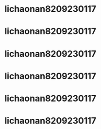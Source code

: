 # lichaonan8209230117
# lichaonan8209230117
# lichaonan8209230117
# lichaonan8209230117
# lichaonan8209230117
# lichaonan8209230117
